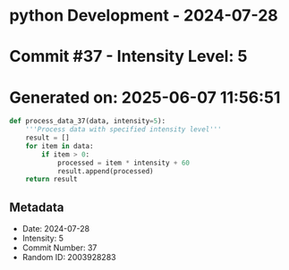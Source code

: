 ﻿# python Development - 2024-07-28
# Commit #37 - Intensity Level: 5
# Generated on: 2025-06-07 11:56:51
```python
def process_data_37(data, intensity=5):
    '''Process data with specified intensity level'''
    result = []
    for item in data:
        if item > 0:
            processed = item * intensity + 60
            result.append(processed)
    return result
```
## Metadata
- Date: 2024-07-28
- Intensity: 5
- Commit Number: 37
- Random ID: 2003928283
